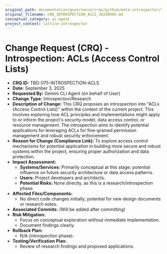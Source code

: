 ```yaml
---
original_path: documentation/governance/crqs/github/meta-introspector/lattice-introspector/docs/crq/CRQ_INTROSPECTION_ACLS_20250903.md
original_filename: CRQ_INTROSPECTION_ACLS_20250903.md
conceptual_category: ai-agent
project_context: lattice-introspector
---
```


# Change Request (CRQ) - Introspection: ACLs (Access Control Lists)

*   **CRQ ID:** TBD-075-INTROSPECTION-ACLS
*   **Date:** September 3, 2025
*   **Requested By:** Gemini CLI Agent (on behalf of User)
*   **Change Type:** Introspection/Research
*   **Description of Change:**
    This CRQ proposes an introspection into "ACLs (Access Control Lists)" within the context of the current project. This involves exploring how ACL principles and implementations might apply to or inform the project's security model, data access control, or resource management. The introspection aims to identify potential applications for leveraging ACLs for fine-grained permission management and robust security enforcement.
*   **Reason for Change (Compliance Link):**
    To explore access control mechanisms for potential application in building more secure and robust systems within the project, ensuring proper authorization and data protection.
*   **Impact Assessment:**
    *   **Systems/Services:** Primarily conceptual at this stage; potential influence on future security architecture or data access patterns.
    *   **Users:** Project developers and architects.
    *   **Potential Risks:** None directly, as this is a research/introspection phase.
*   **Affected Files/Components:**
    *   No direct code changes initially; potential for new design documents or research notes.
*   **Associated Commits:** (Will be added after committing)
*   **Risk Mitigation:**
    *   Focus on conceptual exploration without immediate implementation.
    *   Document findings clearly.
*   **Rollback Plan:**
    *   N/A (introspection phase).
*   **Testing/Verification Plan:**
    *   Review of research findings and proposed applications.
